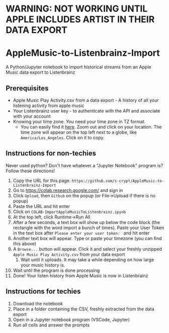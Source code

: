 # WARNING: NOT WORKING UNTIL APPLE INCLUDES ARTIST IN THEIR DATA EXPORT

# AppleMusic-to-Listenbrainz-Import
 A Python/Jupyter notebook to import historical streams from an Apple Music data export to Listenbrainz

## Prerequisites
* Apple Music Play Activity.csv from a data export - A history of all your listening activity from apple music
* Your Listenbrainz user key - to authenticate with the API and associate with your account
* Knowing your time zone. You need your time zone in TZ format. 
	* You can easily find it [here](https://tz.jamie.holdings/). Zoom out and click on your location. The time zone will appear on the top left next to a globe, like `America/Los_Angeles`. Click on it to copy.

## Instructions for non-techies
Never used python? Don't have whatever a "Jupyter Notebook" program is? Follow these directions!
1. Copy the URL for this page: `https://github.com/s-crypt/AppleMusic-to-Listenbrainz-Import`
2. Go to https://colab.research.google.com/ and sign in
3. Click `Upload`, then `Github` on the popup (or File->Upload if there is no popup)
4. Paste the URL and hit enter
5. Click on `COLAB-ImportAppleMusicToListenbrainz.ipynb`
6. At the top left, click Runtime->Run All
7. After a few seconds, a text box will show up below the code block (the rectangle with the word import a bunch of times). Paste your User Token in the text box after `Please enter your user token: ` and hit enter
8. Another text box will appear. Type or paste your timezone (you can find this above)
9. A `Browse...` button will appear. Click it and select your freshly unzipped `Apple Music Play Activity.csv` from your data export
   1.  Wait until it uploads. It may take a while depending on how large your music history is.
10. Wait until the program is done processing
11. Done! Your listen history from Apple Music is now in Listenbrainz


## Instructions for techies
1. Download the notebook
2. Place in a folder containing the CSV, freshly extracted from the data export
3. Open in a Jupyter notebook program (VSCode, Jupyter)
4. Run all cells and answer the prompts